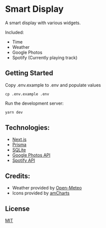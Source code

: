 # Smart Display

A smart display with various widgets.

Included:

- Time
- Weather
- Google Photos
- Spotify (Currently playing track)

## Getting Started

Copy .env.example to .env and populate values

```
cp .env.example .env
```

Run the development server:

```bash
yarn dev
```

## Technologies:

- [Next.js](https://nextjs.org/)
- [Prisma](https://www.prisma.io/)
- [SQLite](https://sqlite.org/index.html)
- [Google Photos API](https://developers.google.com/photos)
- [Spotify API](https://developer.spotify.com/)

## Credits:

- Weather provided by [Open-Meteo](https://open-meteo.com/)
- Icons provided by [amCharts](https://www.amcharts.com/free-animated-svg-weather-icons)

## License

[MIT](https://github.com/thomasmarren/smart-display/blob/main/LICENSE)
